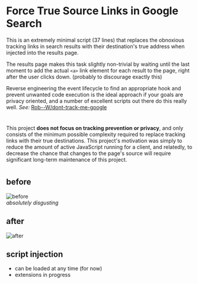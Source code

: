 
# Force True Source Links in Google Search

This is an extremely minimal script (37 lines) that replaces the obnoxious tracking 
links in search results with their destination's true address when injected into the results page.

The results page makes this task slightly non-trivial by waiting until the last moment to add the 
actual `<a>` link element for each result to the page, right after the user clicks down. (probably to 
discourage exactly this) 

Reverse engineering the event lifecycle to find an appropriate hook and prevent unwanted code execution is
the ideal approach if your goals are privacy oriented, and a number of excellent scripts out there do this 
really well.  *See:* [Rob--W/dont-track-me-google](https://github.com/Rob--W/dont-track-me-google)  

#

This project **does not focus on tracking prevention or privacy**, and only consists of the minimum possible 
complexity required to replace tracking links with their true destinations. This project's motivation was 
simply to reduce the amount of active JavaScript running for a client, and relatedly, to decrease the chance 
that changes to the page's source will require significant long-term maintenance of this project. 

#
  
## before  
![before](https://www.cs.utexas.edu/~angg/google-true-source-links-examples/a.gif)  
*absolutely disgusting*   

## after
![after](https://www.cs.utexas.edu/~angg/google-true-source-links-examples/b.gif)
  
## script injection  
- can be loaded at any time (for now)
- extensions in progress  
